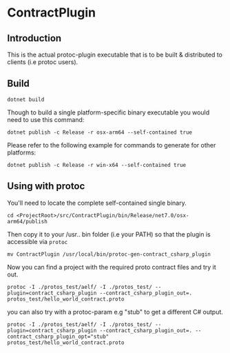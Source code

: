 # ContractPlugin

## Introduction

This is the actual protoc-plugin executable that is to be built & distributed to clients (i.e protoc users).

## Build

```
dotnet build
```

Though to build a single platform-specific binary executable you would need to use this command:
```
dotnet publish -c Release -r osx-arm64 --self-contained true
```
Please refer to the following example for commands to generate for other platforms:
```
dotnet publish -c Release -r win-x64 --self-contained true
```

## Using with protoc

You'll need to locate the complete self-contained single binary.
```
cd <ProjectRoot>/src/ContractPlugin/bin/Release/net7.0/osx-arm64/publish
```
Then copy it to your /usr.. bin folder (i.e your PATH) so that the plugin is accessible via `protoc`
```
mv ContractPlugin /usr/local/bin/protoc-gen-contract_csharp_plugin
```

Now you can find a project with the required proto contract files and try it out.
```
protoc -I ./protos_test/aelf/ -I ./protos_test/ --plugin=contract_csharp_plugin --contract_csharp_plugin_out=. protos_test/hello_world_contract.proto
```
you can also try with a protoc-param e.g "stub" to get a different C# output.
```
protoc -I ./protos_test/aelf/ -I ./protos_test/ --plugin=contract_csharp_plugin --contract_csharp_plugin_out=. --contract_csharp_plugin_opt="stub" protos_test/hello_world_contract.proto
```
